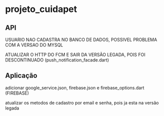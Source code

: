 # projeto_cuidapet


## API

USUARIO NAO CADASTRA NO BANCO DE DADOS, POSSIVEL PROBLEMA COM A VERSAO DO MYSQL

ATUALIZAR O HTTP DO FCM E SAIR DA VERSÃO LEGADA, POIS FOI DESCONTINUADO (push_notification_facade.dart)

## Aplicação

adicionar google_service.json, firebase.json e firebase_options.dart (FIREBASE)

atualizar os metodos de cadastro por email e senha, pois ja esta na versão legada